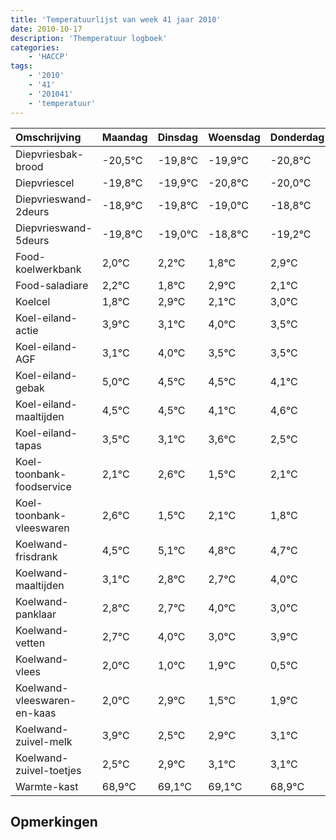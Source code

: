 ```yaml
---
title: 'Temperatuurlijst van week 41 jaar 2010'
date: 2010-10-17
description: 'Themperatuur logboek'
categories:
    - 'HACCP'
tags:
    - '2010'
    - '41'
    - '201041'
    - 'temperatuur'
---
```

|Omschrijving|Maandag|Dinsdag|Woensdag|Donderdag|Vrijdag|Zaterdag|Zondag|
|:---|:---|:---|:---|:---|:---|:---|:---|
|Diepvriesbak-brood|-20,5°C|-19,8°C|-19,9°C|-20,8°C|-20,0°C|-19,8°C|-20,2°C|
|Diepvriescel|-19,8°C|-19,9°C|-20,8°C|-20,0°C|-19,8°C|-20,2°C|-19,1°C|
|Diepvrieswand-2deurs|-18,9°C|-19,8°C|-19,0°C|-18,8°C|-19,2°C|-18,1°C|-18,9°C|
|Diepvrieswand-5deurs|-19,8°C|-19,0°C|-18,8°C|-19,2°C|-18,1°C|-18,9°C|-18,0°C|
|Food-koelwerkbank|2,0°C|2,2°C|1,8°C|2,9°C|2,1°C|3,0°C|2,5°C|
|Food-saladiare|2,2°C|1,8°C|2,9°C|2,1°C|3,0°C|2,5°C|2,5°C|
|Koelcel|1,8°C|2,9°C|2,1°C|3,0°C|2,5°C|2,5°C|2,1°C|
|Koel-eiland-actie|3,9°C|3,1°C|4,0°C|3,5°C|3,5°C|3,1°C|3,6°C|
|Koel-eiland-AGF|3,1°C|4,0°C|3,5°C|3,5°C|3,1°C|3,6°C|2,5°C|
|Koel-eiland-gebak|5,0°C|4,5°C|4,5°C|4,1°C|4,6°C|3,5°C|4,1°C|
|Koel-eiland-maaltijden|4,5°C|4,5°C|4,1°C|4,6°C|3,5°C|4,1°C|3,8°C|
|Koel-eiland-tapas|3,5°C|3,1°C|3,6°C|2,5°C|3,1°C|2,8°C|2,7°C|
|Koel-toonbank-foodservice|2,1°C|2,6°C|1,5°C|2,1°C|1,8°C|1,7°C|3,0°C|
|Koel-toonbank-vleeswaren|2,6°C|1,5°C|2,1°C|1,8°C|1,7°C|3,0°C|2,0°C|
|Koelwand-frisdrank|4,5°C|5,1°C|4,8°C|4,7°C|6,0°C|5,0°C|5,9°C|
|Koelwand-maaltijden|3,1°C|2,8°C|2,7°C|4,0°C|3,0°C|3,9°C|2,5°C|
|Koelwand-panklaar|2,8°C|2,7°C|4,0°C|3,0°C|3,9°C|2,5°C|2,9°C|
|Koelwand-vetten|2,7°C|4,0°C|3,0°C|3,9°C|2,5°C|2,9°C|3,1°C|
|Koelwand-vlees|2,0°C|1,0°C|1,9°C|0,5°C|0,9°C|1,1°C|1,1°C|
|Koelwand-vleeswaren-en-kaas|2,0°C|2,9°C|1,5°C|1,9°C|2,1°C|2,1°C|1,9°C|
|Koelwand-zuivel-melk|3,9°C|2,5°C|2,9°C|3,1°C|3,1°C|2,9°C|2,5°C|
|Koelwand-zuivel-toetjes|2,5°C|2,9°C|3,1°C|3,1°C|2,9°C|2,5°C|4,0°C|
|Warmte-kast|68,9°C|69,1°C|69,1°C|68,9°C|68,5°C|70,0°C|69,9°C|

## Opmerkingen


